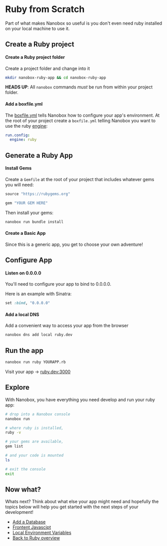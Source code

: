 # Ruby from Scratch
Part of what makes Nanobox so useful is you don't even need ruby installed on your local machine to use it.

## Create a Ruby project

#### Create a Ruby project folder
Create a project folder and change into it

```bash
mkdir nanobox-ruby-app && cd nanobox-ruby-app
```

**HEADS UP**: All `nanobox` commands *must* be run from within your project folder.

#### Add a boxfile.yml
The <a href="https://docs.nanobox.io/boxfile/" target="\_blank">boxfile.yml</a> tells Nanobox how to configure your app's environment. At the root of your project create a `boxfile.yml` telling Nanobox you want to use the ruby <a href="https://docs.nanobox.io/engines/" target="\_blank">engine</a>:

```yaml
run.config:
  engine: ruby
```

## Generate a Ruby App

#### Install Gems
Create a `Gemfile` at the root of your project that includes whatever gems you will need:

```ruby
source "https://rubygems.org"

gem "YOUR GEM HERE"
```

Then install your gems:

```bash
nanobox run bundle install
```

#### Create a Basic App
Since this is a generic app, you get to choose your own adventure!

## Configure App

#### Listen on 0.0.0.0
You'll need to configure your app to bind to 0.0.0.0.

Here is an example with Sinatra:

```ruby
set :bind, "0.0.0.0"
```

#### Add a local DNS
Add a convenient way to access your app from the browser

```bash
nanobox dns add local ruby.dev
```

## Run the app

```bash
nanobox run ruby YOURAPP.rb
```

Visit your app -> [ruby.dev:3000](http://ruby.dev:3000)

## Explore
With Nanobox, you have everything you need develop and run your ruby app:

```bash
# drop into a Nanobox console
nanobox run

# where ruby is installed,
ruby -v

# your gems are available,
gem list

# and your code is mounted
ls

# exit the console
exit
```

## Now what?
Whats next? Think about what else your app might need and hopefully the topics below will help you get started with the next steps of your development!

* [Add a Database](/ruby/generic/add-a-database)
* [Frontent Javascipt](/ruby/generic/frontend-javascript)
* [Local Environment Variables](/ruby/generic/local-evars)
* [Back to Ruby overview](/ruby/generic)
